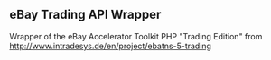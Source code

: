 eBay Trading API Wrapper
-----------------------

Wrapper of the eBay Accelerator Toolkit PHP "Trading Edition" from http://www.intradesys.de/en/project/ebatns-5-trading

